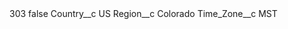 <?xml version="1.0" encoding="UTF-8"?>
<CustomMetadata xmlns="http://soap.sforce.com/2006/04/metadata" xmlns:xsi="http://www.w3.org/2001/XMLSchema-instance" xmlns:xsd="http://www.w3.org/2001/XMLSchema">
    <label>303</label>
    <protected>false</protected>
    <values>
        <field>Country__c</field>
        <value xsi:type="xsd:string">US</value>
    </values>
    <values>
        <field>Region__c</field>
        <value xsi:type="xsd:string">Colorado</value>
    </values>
    <values>
        <field>Time_Zone__c</field>
        <value xsi:type="xsd:string">MST</value>
    </values>
</CustomMetadata>
